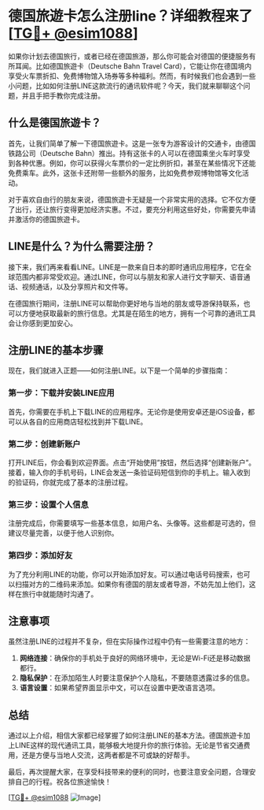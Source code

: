 # 德国旅遊卡怎么注册line？详细教程来了[[TG💪+ @esim1088](https://t.me/s/esim1088)]

如果你计划去德国旅行，或者已经在德国旅游，那么你可能会对德国的便捷服务有所耳闻。比如德国旅遊卡（Deutsche Bahn Travel Card），它能让你在德国境内享受火车票折扣、免费博物馆入场券等多种福利。然而，有时候我们也会遇到一些小问题，比如如何注册LINE这款流行的通讯软件呢？今天，我们就来聊聊这个问题，并且手把手教你完成注册。

## 什么是德国旅遊卡？

首先，让我们简单了解一下德国旅遊卡。这是一张专为游客设计的交通卡，由德国铁路公司（Deutsche Bahn）推出。持有这张卡的人可以在德国乘坐火车时享受到各种优惠。例如，你可以获得火车票价的一定比例折扣，甚至在某些情况下还能免费乘车。此外，这张卡还附带一些额外的服务，比如免费参观博物馆等文化活动。

对于喜欢自由行的朋友来说，德国旅遊卡无疑是一个非常实用的选择。它不仅方便了出行，还让旅行变得更加经济实惠。不过，要充分利用这些好处，你需要先申请并激活你的德国旅遊卡。

## LINE是什么？为什么需要注册？

接下来，我们再来看看LINE。LINE是一款来自日本的即时通讯应用程序，它在全球范围内都非常受欢迎。通过LINE，你可以与朋友和家人进行文字聊天、语音通话、视频通话，以及分享照片和文件等。

在德国旅行期间，注册LINE可以帮助你更好地与当地的朋友或导游保持联系，也可以方便地获取最新的旅行信息。尤其是在陌生的地方，拥有一个可靠的通讯工具会让你感到更加安心。

## 注册LINE的基本步骤

现在，我们就进入正题——如何注册LINE。以下是一个简单的步骤指南：

### 第一步：下载并安装LINE应用
首先，你需要在手机上下载LINE的应用程序。无论你是使用安卓还是iOS设备，都可以从各自的应用商店轻松找到并下载LINE。

### 第二步：创建新账户
打开LINE后，你会看到欢迎界面。点击“开始使用”按钮，然后选择“创建新账户”。接着，输入你的手机号码，LINE会发送一条验证码短信到你的手机上。输入收到的验证码，你就完成了基本的注册过程。

### 第三步：设置个人信息
注册完成后，你需要填写一些基本信息，如用户名、头像等。这些都是可选的，但建议尽量完善，以便于他人识别你。

### 第四步：添加好友
为了充分利用LINE的功能，你可以开始添加好友。可以通过电话号码搜索，也可以扫描对方的二维码来添加。如果你有德国的朋友或者导游，不妨先加上他们，这样在旅行中就能随时沟通了。

## 注意事项

虽然注册LINE的过程并不复杂，但在实际操作过程中仍有一些需要注意的地方：

1. **网络连接**：确保你的手机处于良好的网络环境中，无论是Wi-Fi还是移动数据都行。
2. **隐私保护**：在添加陌生人时要注意保护个人隐私，不要随意透露过多的信息。
3. **语言设置**：如果希望界面显示中文，可以在设置中更改语言选项。

## 总结

通过以上介绍，相信大家都已经掌握了如何注册LINE的基本方法。德国旅遊卡加上LINE这样的现代通讯工具，能够极大地提升你的旅行体验。无论是节省交通费用，还是方便与当地人交流，这两者都是不可或缺的好帮手。

最后，再次提醒大家，在享受科技带来的便利的同时，也要注意安全问题，合理安排自己的行程。祝各位旅途愉快！

[[TG💪+ @esim1088](https://t.me/s/esim1088) ![Image](https://i.postimg.cc/4NQfJmqS/Snipaste-2025-05-13-00-14-12.png)]